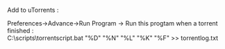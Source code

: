 Add to uTorrents :

Preferences->Advance->Run Program -> Run this progtam when a torrent finished : <br />
C:\scripts\torrentscript.bat "%D" "%N" "%L" "%K" "%F" >> torrentlog.txt

